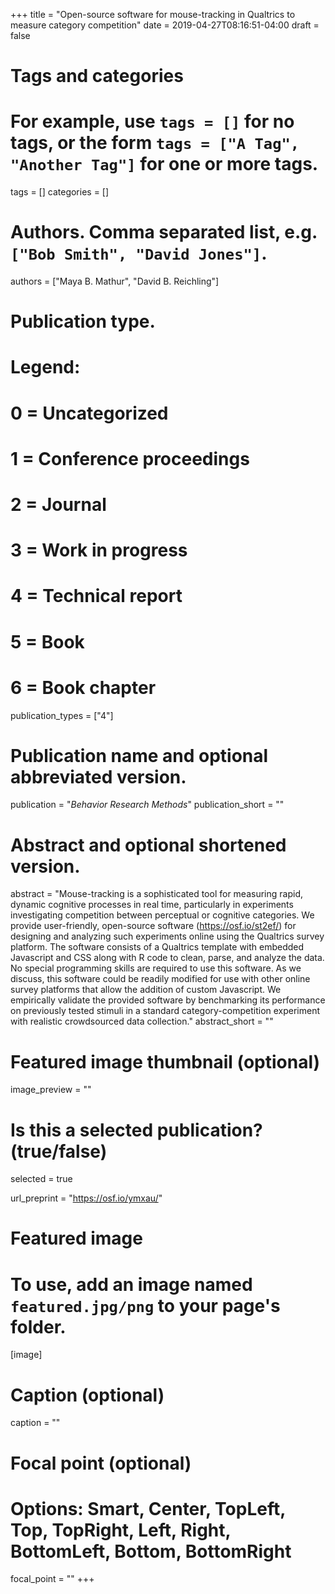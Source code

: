 +++
title = "Open-source software for mouse-tracking in Qualtrics to measure category competition"
date = 2019-04-27T08:16:51-04:00
draft = false

# Tags and categories
# For example, use `tags = []` for no tags, or the form `tags = ["A Tag", "Another Tag"]` for one or more tags.
tags = []
categories = []

# Authors. Comma separated list, e.g. `["Bob Smith", "David Jones"]`.
authors = ["Maya B. Mathur", "David B. Reichling"]


# Publication type.
# Legend:
# 0 = Uncategorized
# 1 = Conference proceedings
# 2 = Journal
# 3 = Work in progress
# 4 = Technical report
# 5 = Book
# 6 = Book chapter
publication_types = ["4"]

# Publication name and optional abbreviated version.
publication = "*Behavior Research Methods*"
publication_short = ""

# Abstract and optional shortened version.
abstract = "Mouse-tracking is a sophisticated tool for measuring rapid, dynamic cognitive processes in real time, particularly in experiments investigating competition between perceptual or cognitive categories. We provide user-friendly, open-source software (https://osf.io/st2ef/) for designing and analyzing such experiments online using the Qualtrics survey platform. The software consists of a Qualtrics template with embedded Javascript and CSS along with R code to clean, parse, and analyze the data. No special programming skills are required to use this software. As we discuss, this software could be readily modified for use with other online survey platforms that allow the addition of custom Javascript. We empirically validate the provided software by benchmarking its performance on previously tested stimuli in a standard category-competition experiment with realistic crowdsourced data collection."
abstract_short = ""

# Featured image thumbnail (optional)
image_preview = ""

# Is this a selected publication? (true/false)
selected = true

url_preprint = "https://osf.io/ymxau/"

# Featured image
# To use, add an image named `featured.jpg/png` to your page's folder. 
[image]
  # Caption (optional)
  caption = ""

  # Focal point (optional)
  # Options: Smart, Center, TopLeft, Top, TopRight, Left, Right, BottomLeft, Bottom, BottomRight
  focal_point = ""
+++
